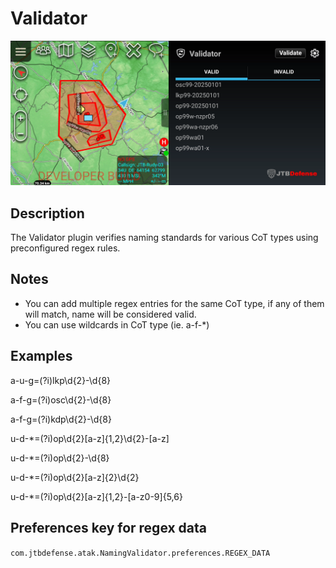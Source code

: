 # Validator

![Alt text](img/screenshot.png)


## Description
The Validator plugin verifies naming standards for various CoT types using preconfigured regex rules.

## Notes
- You can add multiple regex entries for the same CoT type, if any of them will match, name will be considered valid. 
- You can use wildcards in CoT type (ie. a-f-*)

## Examples
a-u-g=(?i)lkp\d{2}-\d{8}

a-f-g=(?i)osc\d{2}-\d{8}

a-f-g=(?i)kdp\d{2}-\d{8}

u-d-*=(?i)op\d{2}[a-z]{1,2}\d{2}-[a-z]

u-d-*=(?i)op\d{2}-\d{8}

u-d-*=(?i)op\d{2}[a-z]{2}\d{2}

u-d-*=(?i)op\d{2}[a-z]{1,2}-[a-z0-9]{5,6}
    



## Preferences key for regex data
`com.jtbdefense.atak.NamingValidator.preferences.REGEX_DATA`
